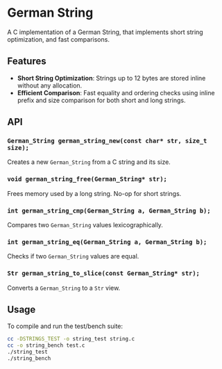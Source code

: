 # German String

A C implementation of a German String, that implements short string optimization, and fast comparisons.

## Features

- **Short String Optimization**: Strings up to 12 bytes are stored inline without any allocation.
- **Efficient Comparison**: Fast equality and ordering checks using inline prefix and size comparison for both short and long strings.

## API

### `German_String german_string_new(const char* str, size_t size);`
Creates a new `German_String` from a C string and its size.

### `void german_string_free(German_String* str);`
Frees memory used by a long string. No-op for short strings.

### `int german_string_cmp(German_String a, German_String b);`
Compares two `German_String` values lexicographically.

### `int german_string_eq(German_String a, German_String b);`
Checks if two `German_String` values are equal.

### `Str german_string_to_slice(const German_String* str);`
Converts a `German_String` to a `Str` view.

## Usage

To compile and run the test/bench suite:

```bash
cc -DSTRINGS_TEST -o string_test string.c
cc -o string_bench test.c
./string_test
./string_bench
```
